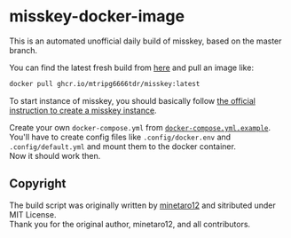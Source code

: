 # misskey-docker-image
This is an automated unofficial daily build of misskey, based on the master branch.

You can find the latest fresh build from [here](https://github.com/mtripg6666tdr/misskey-docker-image/pkgs/container/misskey) and pull an image like:
```sh
docker pull ghcr.io/mtripg6666tdr/misskey:latest
```

To start instance of misskey, you should basically follow [the official instruction to create a misskey instance](https://misskey-hub.net/docs/install/docker.html).

Create your own `docker-compose.yml` from [`docker-compose.yml.example`](https://github.com/misskey-dev/misskey/blob/master/docker-compose.yml.example).  
You'll have to create config files like `.config/docker.env` and `.config/default.yml` and mount them to the docker container.  
Now it should work then.

## Copyright
The build script was originally written by [minetaro12](https://github.com/minetaro12) and sitributed under MIT License.  
Thank you for the original author, minetaro12, and all contributors.
